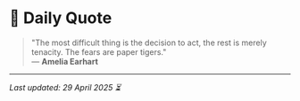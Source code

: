# 📜 Daily Quote

> "The most difficult thing is the decision to act, the rest is merely tenacity. The fears are paper tigers."  
> — **Amelia Earhart**

---

_Last updated: 29 April 2025 ⏳_
